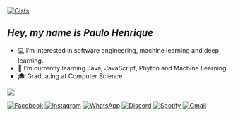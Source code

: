 [![Gists](topOfReadme.gif)](https://gist.github.com/RydelMorgan)

## ___Hey, my name is Paulo Henrique___
- :computer: I’m interested in software engineering, machine learning and deep learning.
- :bookmark_tabs: I’m currently learning Java, JavaScript, Phyton and Machine Learning
- :mortar_board: Graduating at Computer Science

<a href="#"><img align="center" src="https://github-readme-stats.vercel.app/api/top-langs/?username=RydelMorgan&size_weight=0.5&count_weight=0.5&layout=compact&theme=transparent&hide_title=true&text_color=ffffff&hide_border=true"></a>

  [![Facebook](facebook.png)](https://www.facebook.com/profile.php?id=100003129759962) [![Instagram](Instagram.png)](https://www.instagram.com/ph.eiterer/) [![WhatsApp](whatsapp.png)](https://wa.me/qr/CTCISFPDHBD3K1) [![Discord](discord.png)](https://discordapp.com/users/241554560890737633/) [![Spotify](spotify.png)](https://open.spotify.com/user/pheiterer?si=YvA5UGNKTFiHxdxwKW3Gyg&utm_source=copy-link) [![Gmail](gmail.png)](mailto:pheiterer@hotmail.com)
